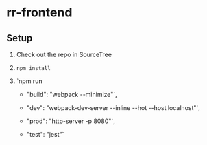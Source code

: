 # rr-frontend

## Setup

1. Check out the repo in SourceTree  

2. `npm install`

3. `npm run
    * "build": "webpack --minimize"`,
    
    * "dev": "webpack-dev-server --inline --hot --host localhost"`,
    
    * "prod": "http-server -p 8080"`,
    
    * "test": "jest"`
    
